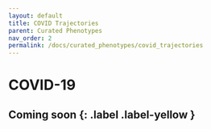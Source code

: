 ```yaml
---
layout: default
title: COVID Trajectories
parent: Curated Phenotypes
nav_order: 2
permalink: /docs/curated_phenotypes/covid_trajectories
---
```


# COVID-19


Coming soon
{: .label .label-yellow }
---
